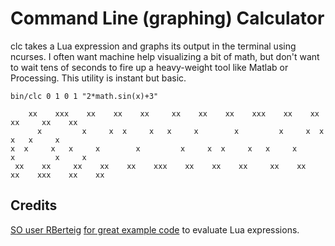 Command Line (graphing) Calculator
==================================

clc takes a Lua expression and graphs its output in the terminal using ncurses. I often want machine help visualizing a bit of math, but don't want to wait tens of seconds to fire up a heavy-weight tool like Matlab or Processing. This utility is instant but basic.

	bin/clc 0 1 0 1 "2*math.sin(x)+3"

		xx    xxx    xx    xx    xx     xx    xx    xx    xxx    xx    xx    xx     xx    xx
		  x         x     x  x     x   x     x        x         x     x  x     x   x     x
	x  x     x   x     x        x         x     x  x     x   x     x        x         x     x
	 xx    xx     xx    xx    xx    xxx    xx    xx    xx     xx    xx    xx    xxx    xx    xx

Credits
-------
[SO user RBerteig](http://stackoverflow.com/users/68204/rberteig) [for great example code](http://stackoverflow.com/a/1152648) to evaluate Lua expressions.
